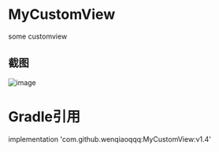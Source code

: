# MyCustomView
some customview 

## 截图
![image](https://github.com/wenqiaoqqq/MyCustomView/tree/master/raw/view.gif)


# Gradle引用

implementation 'com.github.wenqiaoqqq:MyCustomView:v1.4'
